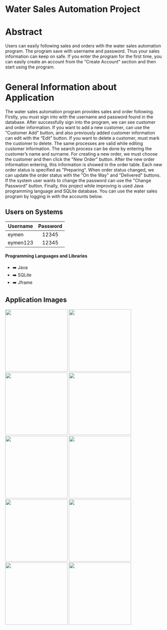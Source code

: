 # Water Sales Automation Project

# Abstract
Users can easily following sales and orders with the water sales automation program. The program save with username and password. Thus your sales information can keep on safe. If you enter the program for the first time, you can easily create an account from the "Create Account" section and then start using the program. 

# General Information about Application
The water sales automation program provides sales and order following. Firstly, you must sign into with the username and password found in the database. After successfully sign into the program, we can see customer and order information. If you want to add a new customer, can use the “Customer Add” button, and also previously added customer information can edit with the “Edit” button. If you want to delete a customer, must mark the customer to delete. The same processes are valid while editing customer information. The search process can be done by entering the customer’s name and surname. For creating a new order, we must choose the customer and then click the "New Order" button. After the new order information entering, this information is showed in the order table. Each new order status is specified as "Preparing". When order status changed, we can update the order status with the "On the Way" and "Delivered" buttons. If the system user wants to change the password can use the "Change Password" button.
Finally, this project while improving is used Java programming language and SQLite database. You can use the water sales program by logging in with the accounts below.

## Users on Systems

| Username  | Password |
| ------------- |:-------------:|
| eymen      | 12345     |
| eymen123   | 12345     |

#### Programming Languages and Libraries
- :arrow_right: Java
- :arrow_right: SQLite
- :arrow_right: Jframe 

## Application Images

<p>
  
<a href="https://github.com/eymeneruyar/Java-SQLite-Desktop-Application-Water-Sales-Automation/blob/main/Project%20Images/1.Giri%C5%9F%20Yap.JPG" target="_blank">
<img src="https://github.com/eymeneruyar/Java-SQLite-Desktop-Application-Water-Sales-Automation/blob/main/Project%20Images/1.Giri%C5%9F%20Yap.JPG" width="200" style="max-width:100%;"></a>

<a href="https://github.com/eymeneruyar/Java-SQLite-Desktop-Application-Water-Sales-Automation/blob/main/Project%20Images/2.Hesap%20Olu%C5%9Ftur.JPG" target="_blank">
<img src="https://github.com/eymeneruyar/Java-SQLite-Desktop-Application-Water-Sales-Automation/blob/main/Project%20Images/2.Hesap%20Olu%C5%9Ftur.JPG" width="200" style="max-width:100%;"></a>

<a href="https://github.com/eymeneruyar/Java-SQLite-Desktop-Application-Water-Sales-Automation/blob/main/Project%20Images/3.Ana%20Sayfa.JPG" target="_blank">
<img src="https://github.com/eymeneruyar/Java-SQLite-Desktop-Application-Water-Sales-Automation/blob/main/Project%20Images/3.Ana%20Sayfa.JPG" width="200" style="max-width:100%;"></a>
  
<a href="https://github.com/eymeneruyar/Java-SQLite-Desktop-Application-Water-Sales-Automation/blob/main/Project%20Images/4.M%C3%BC%C5%9Fteri%20Ekle.JPG" target="_blank">
<img src="https://github.com/eymeneruyar/Java-SQLite-Desktop-Application-Water-Sales-Automation/blob/main/Project%20Images/4.M%C3%BC%C5%9Fteri%20Ekle.JPG" width="200" style="max-width:100%;"></a>
 
<a href="https://github.com/eymeneruyar/Java-SQLite-Desktop-Application-Water-Sales-Automation/blob/main/Project%20Images/5.D%C3%BCzenle.JPG" target="_blank">
<img src="https://github.com/eymeneruyar/Java-SQLite-Desktop-Application-Water-Sales-Automation/blob/main/Project%20Images/5.D%C3%BCzenle.JPG" width="200" style="max-width:100%;"></a>
  
<a href="https://github.com/eymeneruyar/Java-SQLite-Desktop-Application-Water-Sales-Automation/blob/main/Project%20Images/6.M%C3%BC%C5%9Fteri%20Sil.JPG" target="_blank">
<img src="https://github.com/eymeneruyar/Java-SQLite-Desktop-Application-Water-Sales-Automation/blob/main/Project%20Images/6.M%C3%BC%C5%9Fteri%20Sil.JPG" width="200" style="max-width:100%;"></a>
  
<a href="https://github.com/eymeneruyar/Java-SQLite-Desktop-Application-Water-Sales-Automation/blob/main/Project%20Images/7.Yeni%20Sipari%C5%9F.JPG" target="_blank">
<img src="https://github.com/eymeneruyar/Java-SQLite-Desktop-Application-Water-Sales-Automation/blob/main/Project%20Images/7.Yeni%20Sipari%C5%9F.JPG" width="200" style="max-width:100%;"></a>
  
<a href="https://github.com/eymeneruyar/Java-SQLite-Desktop-Application-Water-Sales-Automation/blob/main/Project%20Images/8.Spiari%C5%9F%20Durumu.JPG" target="_blank">
<img src="https://github.com/eymeneruyar/Java-SQLite-Desktop-Application-Water-Sales-Automation/blob/main/Project%20Images/8.Spiari%C5%9F%20Durumu.JPG" width="200" style="max-width:100%;"></a>
  
<a href="https://github.com/eymeneruyar/Java-SQLite-Desktop-Application-Water-Sales-Automation/blob/main/Project%20Images/9.Sipari%C5%9F%20Durumu%202.JPG" target="_blank">
<img src="https://github.com/eymeneruyar/Java-SQLite-Desktop-Application-Water-Sales-Automation/blob/main/Project%20Images/9.Sipari%C5%9F%20Durumu%202.JPG" width="200" style="max-width:100%;"></a>
  
<a href="https://github.com/eymeneruyar/Java-SQLite-Desktop-Application-Water-Sales-Automation/blob/main/Project%20Images/10.%C5%9Eifre%20De%C4%9Fi%C5%9Ftir.JPG" target="_blank">
<img src="https://github.com/eymeneruyar/Java-SQLite-Desktop-Application-Water-Sales-Automation/blob/main/Project%20Images/10.%C5%9Eifre%20De%C4%9Fi%C5%9Ftir.JPG" width="200" style="max-width:100%;"></a>
  
</p>
